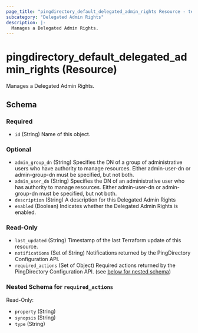 ```yaml
---
page_title: "pingdirectory_default_delegated_admin_rights Resource - terraform-provider-pingdirectory"
subcategory: "Delegated Admin Rights"
description: |-
  Manages a Delegated Admin Rights.
---
```


# pingdirectory_default_delegated_admin_rights (Resource)

Manages a Delegated Admin Rights.



<!-- schema generated by tfplugindocs -->
## Schema

### Required

- `id` (String) Name of this object.

### Optional

- `admin_group_dn` (String) Specifies the DN of a group of administrative users who have authority to manage resources. Either admin-user-dn or admin-group-dn must be specified, but not both.
- `admin_user_dn` (String) Specifies the DN of an administrative user who has authority to manage resources. Either admin-user-dn or admin-group-dn must be specified, but not both.
- `description` (String) A description for this Delegated Admin Rights
- `enabled` (Boolean) Indicates whether the Delegated Admin Rights is enabled.

### Read-Only

- `last_updated` (String) Timestamp of the last Terraform update of this resource.
- `notifications` (Set of String) Notifications returned by the PingDirectory Configuration API.
- `required_actions` (Set of Object) Required actions returned by the PingDirectory Configuration API. (see [below for nested schema](#nestedatt--required_actions))

<a id="nestedatt--required_actions"></a>
### Nested Schema for `required_actions`

Read-Only:

- `property` (String)
- `synopsis` (String)
- `type` (String)



